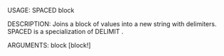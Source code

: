 USAGE:
     SPACED block 

DESCRIPTION:
     Joins a block of values into a new string with delimiters.
     SPACED is a specialization of DELIMIT .

ARGUMENTS:
    block [block!]
